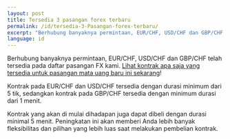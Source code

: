 ```yaml
---
layout: post
title: Tersedia 3 pasangan forex terbaru
permalink: /id/tersedia-3-Pasangan-forex-terbaru/
excerpt: "Berhubung banyaknya permintaan, EUR/CHF, USD/CHF dan GBP/CHF telah tersedia pada daftar pasangan FX kami. Lihat kontrak apa saja yang tersedia untuk pasangan mata uang baru ini sekarang..."
language: id
---
```



Berhubung banyaknya permintaan, EUR/CHF, USD/CHF dan GBP/CHF telah tersedia pada daftar pasangan FX kami. [Lihat kontrak apa saja yang tersedia untuk pasangan mata uang baru ini sekarang](https://www.binary.com/d/trade.cgi?market=forex&time=5m&form_name=risefall&expiry_type=duration&amount_type=payout&H=S0P&currency=USD&underlying_symbol=frxEURCHF&amount=100&date_start=now&type=CALL&L=S0P&l=ID&utm_source=blog&utm_medium=social&utm_campaign=whatsnew)!

Kontrak pada EUR/CHF dan USD/CHF tersedia dengan durasi minimum dari 5 tik, sedangkan kontrak pada GBP/CHF tersedia dengan minimum durasi dari 1 menit.

Kontrak yang akan di mulai dihadapan juga dapat dibeli dengan durasi minimal 5 menit. Peningkatan ini akan memberi Anda lebih banyak fleksibilitas dan pilihan yang lebih luas saat melakukan pembelian kontrak.
